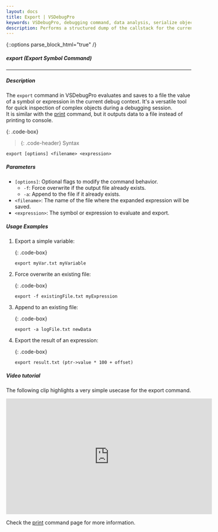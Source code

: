 ```yaml
---
layout: docs
title: Export | VSDebugPro
keywords: VSDebugPro, debugging command, data analysis, serialize object, visual studio debugging, export object, print symbol
description: Performs a structured dump of the callstack for the current thread or all threads in the debugged process.
---
```

{::options parse_block_html="true" /}

##### export (Export Symbol Command)
---

##### Description
The `export` command in VSDebugPro evaluates and saves to a file the value of a symbol or expression in the current debug context. It's a versatile tool for quick inspection of complex objects during a debugging session. \
It is similar with the [print](/pages/docs/print.html) command, but it outputs data to a file instead of printing to console.

{: .code-box}
>{: .code-header}
>Syntax
```
export [options] <filename> <expression>
```

##### Parameters

- `[options]`: Optional flags to modify the command behavior.
  - `-f`: Force overwrite if the output file already exists.
  - `-a`: Append to the file if it already exists.
- `<filename>`: The name of the file where the expanded expression will be saved.
- `<expression>`: The symbol or expression to evaluate and export.

##### Usage Examples

1. Export a simple variable:

    {: .code-box}
    ```
    export myVar.txt myVariable
    ```

2. Force overwrite an existing file:

   {: .code-box}
   ```
   export -f existingFile.txt myExpression
   ```

3. Append to an existing file:

   {: .code-box}
   ```
   export -a logFile.txt newData
   ```

3. Export the result of an expression:

    {: .code-box}
    ```
    export result.txt (ptr->value * 100 + offset)
    ```
##### Video tutorial

The following clip highlights a very simple usecase for the export command.

<iframe width="560" height="315" src="https://www.youtube.com/embed/pi65gkGqQjk?si=ZE7_lkAmE1xfh9ed" frameborder="0" allow="autoplay; encrypted-media" allowfullscreen></iframe>

Check the [print](/pages/docs/print.html) command page for more information.